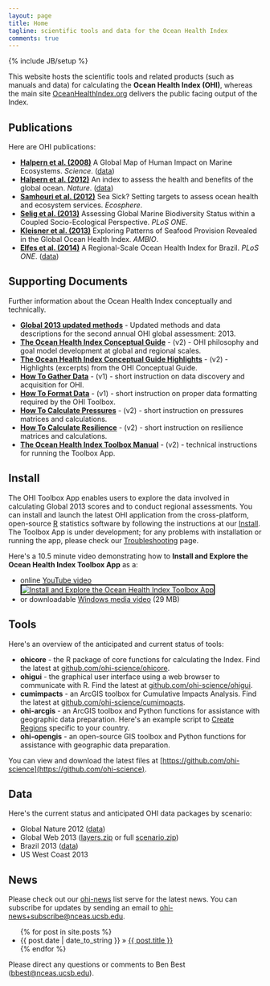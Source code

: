 ```yaml
---
layout: page
title: Home
tagline: scientific tools and data for the Ocean Health Index
comments: true
---
```

{% include JB/setup %}

This website hosts the scientific tools and related products (such as manuals and data) for calculating the **Ocean Health Index (OHI)**, whereas the main site [OceanHealthIndex.org](http://oceanhealthindex.org) delivers the public facing output of the Index.


## Publications
Here are OHI publications:
* **[Halpern et al. (2008)](http://www.sciencemag.org/content/319/5865/948.abstract)** A Global Map of Human Impact on Marine Ecosystems. *Science*. ([data](http://www.nceas.ucsb.edu/globalmarine))
* **[Halpern et al. (2012)](http://www.nature.com/nature/journal/v488/n7413/full/nature11397.html)** An index to assess the health and benefits of the global ocean. *Nature*. ([data](ftp://ohi.nceas.ucsb.edu/pub/data/2012/layers.html))
* **[Samhouri et al. (2012)](http://www.esajournals.org/doi/abs/10.1890/ES11-00366.1)** Sea Sick? Setting targets to assess ocean health and ecosystem services. *Ecosphere*.
* **[Selig et al. (2013)](http://www.plosone.org/article/info%3Adoi%2F10.1371%2Fjournal.pone.0060284)** Assessing Global Marine Biodiversity Status within a Coupled Socio-Ecological Perspective. *PLoS ONE*.
* **[Kleisner et al. (2013)](http://link.springer.com/article/10.1007/s13280-013-0447-x)** Exploring Patterns of Seafood Provision Revealed in the Global Ocean Health Index. *AMBIO*.
* **[Elfes et al. (2014)](http://www.plosone.org/article/info%3Adoi%2F10.1371%2Fjournal.pone.0092589)** A Regional-Scale Ocean Health Index for Brazil. *PLoS ONE*. ([data](http://ohi.nceas.ucsb.edu/data/br-2012/))


## Supporting Documents
Further information about the Ocean Health Index conceptually and technically.  
* **[Global 2013 updated methods](http://www.nceas.ucsb.edu/~jstewart/)** - Updated methods and data descriptions for the second annual OHI global assessment: 2013.
* **[The Ocean Health Index Conceptual Guide](http://www.nceas.ucsb.edu/~jstewart/OceanHealthIndexGuide_v2.pdf)** - (v2) - OHI philosophy and goal model development at global and regional scales.
* **[The Ocean Health Index Conceptual Guide Highlights](http://www.nceas.ucsb.edu/~jstewart/OceanHealthIndexGuideHighlights_v2.pdf)** - (v2) - Highlights (excerpts) from the OHI Conceptual Guide.
* **[How To Gather Data](http://www.nceas.ucsb.edu/~jstewart/HowTo_GatherAppropriateData_v1.pdf)** - (v1) - short instruction on data discovery and acquisition for OHI.
* **[How To Format Data](http://www.nceas.ucsb.edu/~jstewart/HowTo_FormatDataForToolbox_v1.xlsx)** - (v1) - short instruction on proper data formatting required by the OHI Toolbox.
* **[How To Calculate Pressures](http://www.nceas.ucsb.edu/~jstewart/HowTo_CalculatePressures_v2.xlsx)** - (v2) - short instruction on pressures matrices and calculations.
* **[How To Calculate Resilience](http://www.nceas.ucsb.edu/~jstewart/HowTo_CalculateResilience_v2.xlsx)** - (v2) - short instruction on resilience matrices and calculations.
* **[The Ocean Health Index Toolbox Manual](http://www.nceas.ucsb.edu/~jstewart/OHI_ToolboxManual_v2.pdf)** - (v2) - technical instructions for running the Toolbox App.


## Install
The OHI Toolbox App enables users to explore the data involved in calculating Global 2013 scores and to conduct regional assessments. You can install and launch the latest OHI application from the cross-platform, open-source [R](http://www.r-project.org) statistics software by following the instructions at our [Install](/pages/install.html). The Toolbox App is under development; for any problems with installation or running the app, please check our [Troubleshooting](/pages/troubleshoot.html) page.

Here's a 10.5 minute video demonstrating how to **Install and Explore the Ocean Health Index Toolbox App** as a:
<ul><li>online <a href="http://www.youtube.com/watch?feature=player_embedded&amp;v=v8Dtke2y2uE" target="_blank">YouTube video<br><img src="http://img.youtube.com/vi/v8Dtke2y2uE/mqdefault.jpg" alt="Install and Explore the Ocean Health Index Toolbox App" border="2"/></a></li><li>or downloadable <a href="http://ohi.nceas.ucsb.edu/video/ohi_app_install_explore.wmv">Windows media video</a> (29 MB)</li></ul>


## Tools
Here's an overview of the anticipated and current status of tools:
* **ohicore** - the R package of core functions for calculating the Index. Find the latest at [github.com/ohi-science/ohicore](http://github.com/ohi-science/ohicore).
* **ohigui** - the graphical user interface using a web browser to communicate with R. Find the latest at [github.com/ohi-science/ohigui](http://github.com/ohi-science/ohigui).
* **cumimpacts** - an ArcGIS toolbox for Cumulative Impacts Analysis. Find the latest at [github.com/ohi-science/cumimpacts](https://github.com/OHI-Science/cumimpacts).
* **ohi-arcgis** - an ArcGIS toolbox and Python functions for assistance with geographic data preparation. Here's an example script to [Create Regions](/pages/create_regions.html) specific to your country.
* **ohi-opengis** - an open-source GIS toolbox and Python functions for assistance with geographic data preparation.

You can view and download the latest files at [https://github.com/ohi-science](https://github.com/ohi-science).

## Data
Here's the current status and anticipated OHI data packages by scenario:
* Global Nature 2012 ([data](ftp://ohi.nceas.ucsb.edu/pub/data/2012/layers.html))
* Global Web 2013 ([layers.zip](http://github.com/OHI-Science/ohicore/raw/master/inst/extdata/layers.Global2013.www2013.zip) or full [scenario.zip](http://github.com/OHI-Science/ohicore/raw/master/inst/extdata/scenario.Global2013.www2013.zip))
* Brazil 2013 ([data](http://ohi.nceas.ucsb.edu/data/br-2012/))
* US West Coast 2013


## News
Please check out our [ohi-news](http://groups.google.com/a/nceas.ucsb.edu/group/ohi-news) list serve for the latest news. You can subscribe for updates by sending an email to [ohi-news+subscribe@nceas.ucsb.edu](mailto:ohi-news+subscribe@nceas.ucsb.edu).

<ul class="posts">
  {% for post in site.posts %}
    <li><span>{{ post.date | date_to_string }}</span> &raquo; <a href="{{ BASE_PATH }}{{ post.url }}">{{ post.title }}</a></li>
  {% endfor %}
</ul>

Please direct any questions or comments to Ben Best ([bbest@nceas.ucsb.edu](mailto:bbest@nceas.ucsb.edu)).
